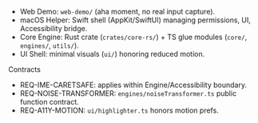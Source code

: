 <!--══════════════════════════════════════════════════
  ╔══════════════════════════════════════════════════════╗
  ║  ░  C 2   —   C O N T A I N E R S  ░░░░░░░░░░░░░░░░░  ║
  ║                                                      ║
  ║                                                      ║
  ║                                                      ║
  ║                                                      ║
  ║           ╌╌  P L A C E H O L D E R  ╌╌              ║
  ║                                                      ║
  ║                                                      ║
  ║                                                      ║
  ║                                                      ║
  ╚══════════════════════════════════════════════════════╝
    • WHAT ▸ High-level deployable containers
    • WHY  ▸ Clarify boundaries & contracts
    • HOW  ▸ Reference PRD REQs and modules
-->

- Web Demo: `web-demo/` (aha moment, no real input capture).
- macOS Helper: Swift shell (AppKit/SwiftUI) managing permissions, UI,
  Accessibility bridge.
- Core Engine: Rust crate (`crates/core-rs/`) + TS glue modules
  (`core/`, `engines/`, `utils/`).
- UI Shell: minimal visuals (`ui/`) honoring reduced motion.

Contracts

- REQ-IME-CARETSAFE: applies within Engine/Accessibility boundary.
- REQ-NOISE-TRANSFORMER: `engines/noiseTransformer.ts` public function contract.
- REQ-A11Y-MOTION: `ui/highlighter.ts` honors motion prefs.
